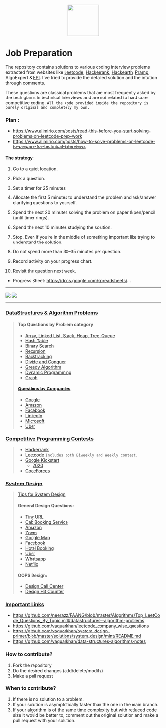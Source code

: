 <p align="center"> 
<img height="100" src="https://www.pcr-online.biz/wp-content/uploads/faang-own-logo-660x330.jpg">
</p>

# Job Preparation
 The repository contains solutions to various coding interview problems extracted from websites like [Leetcode](https://leetcode.com/neerazz90/), [Hackerrank](https://www.hackerrank.com/b_neerajkumarsi1), [Hackearth](https://www.hackerearth.com/@neerajkumarsingh), [Pramp](https://www.pramp.com/dashboard#/), AlgoExpert & [EPI](https://github.com/neerazz/FAANG/blob/master/Algorithms/Resources/Elements%20of%20Programming%20Interviews%20in%20Java.pdf). I've tried to provide the detailed solution and the intution through comments. 
 
 These questions are classical problems that are most frequently asked by the tech giants in technical interviews and are not related to hard core competitive coding.
 `All the code provided inside the repository is purely original and completely my own.`
 
 ### Plan :
 
 - https://www.alimirio.com/posts/read-this-before-you-start-solving-problems-on-leetcode-prep-work
 - https://www.alimirio.com/posts/how-to-solve-problems-on-leetcode-to-prepare-for-technical-interviews
 
 
####  The strategy:

1. Go to a quiet location.

2. Pick a question.

3. Set a timer for 25 minutes.

4. Allocate the first 5 minutes to understand the problem and ask/answer clarifying questions to yourself.

5. Spend the next 20 minutes solving the problem on paper & pen/pencil (until timer rings).

6. Spend the next 10 minutes studying the solution.

7. Stop. Even if you’re in the middle of something important like trying to understand the solution. 

8. Do not spend more than 30–35 minutes per question.

9. Record activity on your progress chart.

10. Revisit the question next week.


 - Progress Sheet: https://docs.google.com/spreadsheets/...

 --------------------------------------------------------------------
 
  <img align="center" src="https://github.com/vaquarkhan/FAANG/blob/master/Algorithms/Resources/Capture.PNG?raw=true" />

  <img align="center" src="https://github.com/vaquarkhan/FAANG/blob/master/Algorithms/Resources/Capture1.PNG?raw=true" />
  
   --------------------------------------------------------------------


### [DataStructures & Algorithm Problems](https://github.com/neerazz/FAANG/tree/master/Algorithms)

>   #### Top Questions by Problem category
>   - [Array, Linked List, Stack, Heap, Tree, Queue](https://github.com/neerazz/FAANG/blob/master/Algorithms/Top_LeetCode_Questions_By_Topic.md#datastructures--algorithm-problems)
>   - [Hash Table](https://github.com/neerazz/FAANG/blob/master/Algorithms/Top_LeetCode_Questions_By_Topic.md#hash-table)
>   - [Binary Search](https://github.com/neerazz/FAANG/blob/master/Algorithms/Top_LeetCode_Questions_By_Topic.md#binary-search)
>   - [Recursion](https://github.com/neerazz/FAANG/blob/master/Algorithms/Top_LeetCode_Questions_By_Topic.md#recursion)
>   - [Backtracking](https://github.com/neerazz/FAANG/blob/master/Algorithms/Top_LeetCode_Questions_By_Topic.md#backtracking)
>   - [Divide and Conquer](https://github.com/neerazz/FAANG/blob/master/Algorithms/Top_LeetCode_Questions_By_Topic.md#divide-and-conquer)
>   - [Greedy Algorithm](https://github.com/neerazz/FAANG/blob/master/Algorithms/Top_LeetCode_Questions_By_Topic.md#greedy-algorithm)
>   - [Dynamic Programming](https://github.com/neerazz/FAANG/blob/master/Algorithms/Top_LeetCode_Questions_By_Topic.md#dynamic-programming)
>   - [Graph](https://github.com/neerazz/FAANG/blob/master/Algorithms/Top_LeetCode_Questions_By_Topic.md#graph)
>   #### [Questions by Companies](https://github.com/neerazz/FAANG/blob/master/Algorithms/Top_LeetCode_Questions_By_Company.md)
>   - [Google](https://github.com/neerazz/FAANG/blob/master/Algorithms/Top_LeetCode_Questions_By_Company.md#google)
>   - [Amazon](https://github.com/neerazz/FAANG/blob/master/Algorithms/Top_LeetCode_Questions_By_Company.md#amazon)
>   - [Facebook](https://github.com/neerazz/FAANG/blob/master/Algorithms/Top_LeetCode_Questions_By_Company.md#facebook)
>   - [LinkedIn](https://github.com/neerazz/FAANG/blob/master/Algorithms/Top_LeetCode_Questions_By_Company.md#linkedin)
>   - [Microsoft](https://github.com/neerazz/FAANG/blob/master/Algorithms/Top_LeetCode_Questions_By_Company.md#microsoft)
>   - [Uber](https://github.com/neerazz/FAANG/blob/master/Algorithms/Top_LeetCode_Questions_By_Company.md#uber)

### [Competitive Programming Contests](https://github.com/neerazz/FAANG/tree/master/Algorithms/Neeraj/contest)
> - [Hackerrank](https://github.com/neerazz/FAANG/tree/master/Algorithms/Neeraj/contest/hackerrank)
> - [Leetcode](https://github.com/neerazz/FAANG/tree/master/Algorithms/Neeraj/contest/leetcode)
>     `Includes both Biweekly and Weekly contest.`
> - [Google Kickstart](https://github.com/neerazz/FAANG/tree/master/Algorithms/Neeraj/contest/goolgeKickstart)
>     - [2020](https://github.com/neerazz/FAANG/tree/master/Algorithms/Neeraj/contest/goolgeKickstart/y2020)
> - [CodeForces](https://github.com/neerazz/FAANG/tree/master/Algorithms/Neeraj/contest/codeforces)
            
### [System Design](https://github.com/neerazz/faang-system-design#tips-for-system-design)
> [Tips for System Design](https://github.com/neerazz/faang-system-design/blob/master/Tips_for_system_design.md)
>
> #### General Design Questions:
>
>   - [Tiny URL](https://github.com/neerazz/faang-system-design/tree/master/Neeraj/tiny-url)
>   - [Cab Booking Service](https://github.com/neerazz/faang-system-design/tree/master/Neeraj/cab-booking-system#cab-booking-problem)
>   - [Amazon](https://github.com/neerazz/faang-system-design/blob/master/Resources/architecture-diagrams/Amazon%20System%20Design.png)
>   - [Zoom](https://github.com/neerazz/faang-system-design/blob/master/Resources/architecture-diagrams/Zoom%20System%20Design.png)
>   - [Google Map](https://github.com/neerazz/faang-system-design/blob/master/Resources/architecture-diagrams/Google%20Maps%20Design.png)
>   - [Facebook](https://github.com/neerazz/faang-system-design/blob/master/Resources/architecture-diagrams/Facebook%20System%20Design.png)
>   - [Hotel Booking](https://github.com/neerazz/faang-system-design/blob/master/Resources/architecture-diagrams/Hoel%20Booking%20System.png)
>   - [Uber](https://github.com/neerazz/faang-system-design/blob/master/Resources/architecture-diagrams/Uber%20System%20Design.png)
>   - [Whatsapp](https://github.com/neerazz/faang-system-design/blob/master/Resources/architecture-diagrams/Whatsapp%20System%20design.png)
>   - [Netflix](https://github.com/neerazz/faang-system-design/blob/master/Resources/architecture-diagrams/Video%20Streaming%20Platform.png)
>
> #### OOPS Design:
>  - [Design Call Center](https://github.com/neerazz/faang-system-design/blob/master/Neeraj/call-center/CallCenter.java)
>  - [Design Hit Counter](https://github.com/neerazz/faang-system-design/blob/master/Neeraj/DesignHitCounter.java)

### [Important Links](https://github.com/neerazz/FAANG/blob/master/ImportantLinks.md#hacking-software-engineering-interviews)
- https://github.com/neerazz/FAANG/blob/master/Algorithms/Top_LeetCode_Questions_By_Topic.md#datastructures--algorithm-problems
- https://github.com/vaquarkhan/leetcode_company_wise_questions
- https://github.com/vaquarkhan/system-design-primer/blob/master/solutions/system_design/mint/README.md
- https://github.com/vaquarkhan/data-structures-algorithms-notes

 
### How to contribute? 

1.  Fork the repository
2.  Do the desired changes (add/delete/modify)
3.  Make a pull request

### When to contribute?

1.  If there is no solution to a problem.
2.  If your solution is asymptotically faster than the one in the main branch.
3.  If your algorithm is of the same time complexity but with reduced code size it would be better to, comment out the original solution and make a pull request with your solution.
